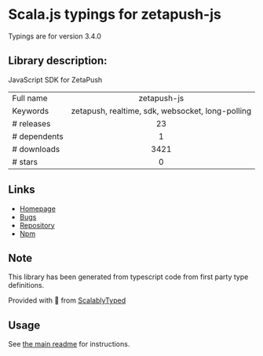 
# Scala.js typings for zetapush-js

Typings are for version 3.4.0

## Library description:
JavaScript SDK for ZetaPush

|                    |                 |
| ------------------ | :-------------: |
| Full name          | zetapush-js |
| Keywords           | zetapush, realtime, sdk, websocket, long-polling |
| # releases         | 23 |
| # dependents       | 1 |
| # downloads        | 3421 |
| # stars            | 0 |

## Links
- [Homepage](https://github.com/zetapush/zetapush-js#readme)
- [Bugs](https://github.com/zetapush/zetapush-js/issues)
- [Repository](https://github.com/zetapush/zetapush-js)
- [Npm](https://www.npmjs.com/package/zetapush-js)
    


## Note
This library has been generated from typescript code from first party type definitions.

Provided with :purple_heart: from [ScalablyTyped](https://github.com/oyvindberg/ScalablyTyped)

## Usage
See [the main readme](../../readme.md) for instructions.


